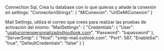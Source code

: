 Connection Sql, Crea tu database con lo que quieras y añade la conexión en settings:
"ConnectionStrings": {
  "MiConexion": "UrlDeMiConexion"
}

Mail Settings, utiliza el correo que crees para realizar las pruebas de activación del mismo:
  "MailSettings": {
    "Credentials": {
      "User": "usatucorreopersonalizado@outlook.com", 
      "Password": "tupassword"
    },
    "ServerSmtp": {
      "Host": "smtp-mail.outlook.com",
      "Port": 587,
      "EnableSsl": "true",
      "DefaultCredentials": "false"
    }
  }
